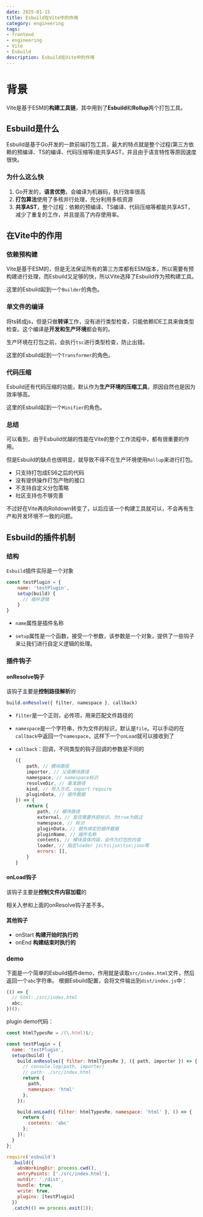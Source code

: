 ```yaml
---
date: 2025-01-15
title: Esbuild在Vite中的作用
category: engineering
tags:
- frontend
- engineering
- Vite
- Esbuild
description: Esbuild在Vite中的作用
---
```


# 背景

Vite是基于ESM的**构建工具链**，其中用到了**Esbuild**和**Rollup**两个打包工具。

## Esbuild是什么

Esbuild是基于Go开发的一款前端打包工具，最大的特点就是整个过程(第三方依赖的预编译、TS的编译、代码压缩等)能共享AST，并且由于语言特性等原因速度很快。

### 为什么这么快

1. Go开发的，**语言优势**。会编译为机器码，执行效率很高
2. **打包算法**使用了多核并行处理，充分利用多核资源
3. **共享AST**，整个过程：依赖的预编译、TS编译、代码压缩等都能共享AST，减少了重复的工作，并且提高了内存使用率。

## 在Vite中的作用

### 依赖预构建

Vite是基于ESM的，但是无法保证所有的第三方库都有ESM版本，所以需要有预构建进行处理，而Esbuild又足够的快，所以Vite选择了Esbuild作为预构建工具。

这里的Esbuild起到一个`Builder`的角色。

### 单文件的编译

将ts转成js，但是只做**转译**工作，没有进行类型检查，只能依赖IDE工具来做类型检查。这个编译是**开发和生产环境**都会有的。

生产环境在打包之前，会执行`tsc`进行类型检查，防止出错。

这里的Esbuild起到一个`Transformer`的角色。

### 代码压缩

Esbuild还有代码压缩的功能，默认作为**生产环境的压缩工具**，原因自然也是因为效率够高。

这里的Esbuild起到一个`Minifier`的角色。

### 总结

可以看到，由于Esbuild优越的性能在Vite的整个工作流程中，都有很重要的作用。

但是Esbuild的缺点也很明显，就导致不得不在生产环境使用`Rollup`来进行打包。

- 只支持打包成ES6之后的代码
- 没有提供操作打包产物的接口
- 不支持自定义分包策略
- 社区支持也不够完善

不过好在Vite再向Rolldown转变了，以后应该一个构建工具就可以，不会再有生产和开发环境不一致的问题。

## Esbuild的插件机制

### 结构

`Esbuild`插件实际是一个对象

```js
const testPlugin = {
    name: 'testPlugin',
    setup(build) {
      // 插件逻辑
    }
}
```

- `name`属性是插件名称

- `setup`属性是一个函数，接受一个参数，该参数是一个对象，提供了一些钩子来让我们进行自定义逻辑的处理。

### 插件钩子

#### onResolve钩子

该钩子主要是**控制路径解析**的

```js
build.onResolve({ filter, namespace }, callback)
```

- `filter`是一个正则，必传项，用来匹配文件路径的
- `namespace`是一个字符串，作为文件的标识，默认是`file`。可以手动的在`callback`中返回一个`namespace`，这样下一个`onLoad`就可以接收到了
- `callback`：回调，不同类型的钩子回调的参数是不同的

  ```js
  ({
      path, // 模块路径
      importer, // 父级模块路径
      namespace, // namespace标识
      resolveDir, // 基准路径
      kind, // 导入方式、import require
      pluginData, // 插件数据
  }) => {
      return {
          path, // 模块路径
          external, // 是否需要外部标识，为true为跳过 
          namespace, // 标识
          pluginData, // 额外绑定的插件数据
          pluginName, // 插件名称
          contents, // 模块具体内容，会作为打包的内容
          loader, // 指定loader js\ts\jsx\tsx\json等
          errors: [],
      }
  }
  ```

#### onLoad钩子

该钩子主要是**控制文件内容加载**的

相关入参和上面的onResolve钩子差不多。

#### 其他钩子

- onStart **构建开始时执行的**
- onEnd **构建结束时执行的**

### demo

下面是一个简单的Esbuild插件demo，作用就是读取`src/index.html`文件，然后返回一个`abc`字符串。
根据Esbuild配置，会将文件输出到`dist/index.js`中：
```js
(() => {
  // html:./src/index.html
  abc;
})();
```

plugin demo代码：
```js
const htmlTypesRe = /(\.html)$/;

const testPlugin = {
  name: 'testPlugin',
  setup(build) {
    build.onResolve({ filter: htmlTypesRe }, ({ path, importer }) => {
      // console.log(path, importer)
      // path: ./src/index.html
      return {
        path,
        namespace: 'html'
      };
    });

    build.onLoad({ filter: htmlTypesRe, namespace: 'html' }, () => {
      return {
        contents: 'abc'
      };
    });
  }
};

require('esbuild')
  .build({
    absWorkingDir: process.cwd(),
    entryPoints: ['./src/index.html'],
    outdir: './dist',
    bundle: true,
    write: true,
    plugins: [testPlugin]
  })
  .catch(() => process.exit(1));

```
